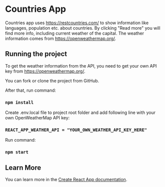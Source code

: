 # Countries App

Countries app uses https://restcountries.com/ to show information like languages, population etc. about countries. By clicking "Read more" you will find more info, including current weather of the capital. The weather information comes from https://openweathermap.org/.

## Running the project

To get the weather information from the API, you need to get your own API key from https://openweathermap.org/. 

You can fork or clone the project from GitHub.

After that, run command:

### `npm install`

Create .env.local file to project root folder and add following line with your own OpenWeatherMap API key:

### `REACT_APP_WEATHER_API = "YOUR_OWN_WEATHER_API_KEY_HERE"`

Run command:

### `npm start`

## Learn More

You can learn more in the [Create React App documentation](https://facebook.github.io/create-react-app/docs/getting-started).
